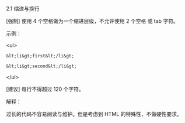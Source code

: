 2.1 缩进与换行

\[强制\] 使用 4 个空格做为一个缩进层级，不允许使用 2 个空格 或 tab 字符。

示例：

&lt;ul&gt;

```
&lt;li&gt;first&lt;/li&gt;

&lt;li&gt;second&lt;/li&gt;
```

&lt;/ul&gt;

\[建议\] 每行不得超过 120 个字符。

解释：

过长的代码不容易阅读与维护。但是考虑到 HTML 的特殊性，不做硬性要求。

